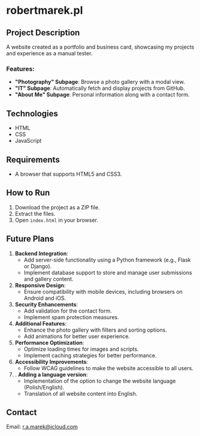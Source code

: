 # robertmarek.pl

## Project Description
A website created as a portfolio and business card, showcasing my projects and experience as a manual tester.

### Features:
- **"Photography" Subpage**: Browse a photo gallery with a modal view.
- **"IT" Subpage**: Automatically fetch and display projects from GitHub.
- **"About Me" Subpage**: Personal information along with a contact form.

## Technologies
- HTML
- CSS
- JavaScript

## Requirements
- A browser that supports HTML5 and CSS3.

## How to Run
1. Download the project as a ZIP file.
2. Extract the files.
3. Open `index.html` in your browser.

## Future Plans
1. **Backend Integration**:
   - Add server-side functionality using a Python framework (e.g., Flask or Django).
   - Implement database support to store and manage user submissions and gallery content.
2. **Responsive Design**:
   - Ensure compatibility with mobile devices, including browsers on Android and iOS.
3. **Security Enhancements**:
   - Add validation for the contact form.
   - Implement spam protection measures.
4. **Additional Features**:
   - Enhance the photo gallery with filters and sorting options.
   - Add animations for better user experience.
5. **Performance Optimization**:
   - Optimize loading times for images and scripts.
   - Implement caching strategies for better performance.
6. **Accessibility Improvements**:
   - Follow WCAG guidelines to make the website accessible to all users.
7. . **Adding a language version**:
   - Implementation of the option to change the website language (Polish/English).
   - Translation of all website content into English. 

## Contact
Email: r.a.marek@icloud.com
